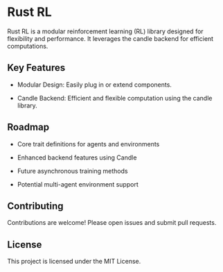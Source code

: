 # Rust RL

Rust RL is a modular reinforcement learning (RL) library designed for flexibility and performance. It leverages the candle backend for efficient computations.

## Key Features

- Modular Design: Easily plug in or extend components.

- Candle Backend: Efficient and flexible computation using the candle library.

## Roadmap

- Core trait definitions for agents and environments

- Enhanced backend features using Candle

- Future asynchronous training methods

- Potential multi-agent environment support

## Contributing

Contributions are welcome! Please open issues and submit pull requests.

## License

This project is licensed under the MIT License.
